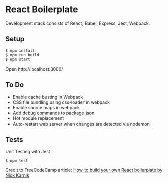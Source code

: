 # React Boilerplate
Development stack consists of React, Babel, Express, Jest, Webpack.

## Setup
```
$ npm install
$ npm run build
$ npm start
```
Open http://localhost:3000/

## To Do
* Enable cache busting in Webpack
* CSS file bundling using css-loader in webpack
* Enable source maps in webpack
* Add debug commands to package.json
* Hot module replacement
* Auto-restart web server when changes are detected via nodemon

## Tests
Unit Testing with Jest
```
$ npm test
```

Credit to FreeCodeCamp article: [How to build your own React boilerplate by Nick Karnik](https://medium.freecodecamp.org/how-to-build-your-own-react-boilerplate-2f8cbbeb9b3f)